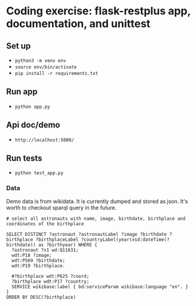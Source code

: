 # Coding exercise: flask-restplus app, documentation, and unittest

## Set up

* `python3 -m venv env`
* `source env/bin/activate`
* `pip install -r requirements.txt`

## Run app

* `python app.py`

## Api doc/demo

* `http://localhost:5000/`

## Run tests

* `python test_app.py`


### Data
Demo data is from wikidata. It is currently dumped and stored as json. It's worth to checkout sparql query in the future.

```
# select all astronauts with name, image, birthdate, birthplace and coordinates of the birthplace

SELECT DISTINCT ?astronaut ?astronautLabel ?image ?birthdate ?birthplace ?birthplaceLabel ?countryLabel(year(xsd:dateTime(?birthdate)) as ?birthyear) WHERE {
  ?astronaut ?x1 wd:Q11631;
  wdt:P18 ?image;
  wdt:P569 ?birthdate;
  wdt:P19 ?birthplace.

  #?birthplace wdt:P625 ?coord;
  ?birthplace wdt:P17 ?country;
  SERVICE wikibase:label { bd:serviceParam wikibase:language "en". }
}
ORDER BY DESC(?birthplace)
```
